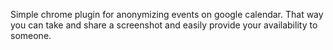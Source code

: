 Simple chrome plugin for anonymizing events on google calendar. That way you can take and share a screenshot and easily provide your availability to someone.
